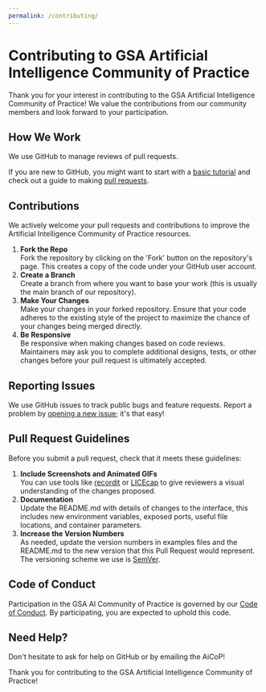 ```yaml
---
permalink: /contributing/
---
```

<h1>Contributing to GSA Artificial Intelligence Community of Practice</h1>

<p>Thank you for your interest in contributing to the GSA Artificial Intelligence Community of Practice! We value the contributions from our community members and look forward to your participation.</p>

<h2>How We Work</h2>

<p>We use GitHub to manage reviews of pull requests.</p>

<p>If you are new to GitHub, you might want to start with a <a href="https://docs.github.com/en/github/getting-started-with-github/git-and-github-learning-resources">basic tutorial</a> and check out a guide to making <a href="https://docs.github.com/en/github/collaborating-with-issues-and-pull-requests/about-pull-requests">pull requests</a>.</p>

<h2>Contributions</h2>

<p>We actively welcome your pull requests and contributions to improve the Artificial Intelligence Community of Practice resources.</p>

<ol>
  <li><strong>Fork the Repo</strong><br>
  Fork the repository by clicking on the 'Fork' button on the repository's page. This creates a copy of the code under your GitHub user account.</li>
  <li><strong>Create a Branch</strong><br>
  Create a branch from where you want to base your work (this is usually the main branch of our repository).</li>
  <li><strong>Make Your Changes</strong><br>
  Make your changes in your forked repository. Ensure that your code adheres to the existing style of the project to maximize the chance of your changes being merged directly.</li>
  <li><strong>Be Responsive</strong><br>
  Be responsive when making changes based on code reviews. Maintainers may ask you to complete additional designs, tests, or other changes before your pull request is ultimately accepted.</li>
</ol>

<h2>Reporting Issues</h2>

<p>We use GitHub issues to track public bugs and feature requests. Report a problem by <a href="https://github.com/GSA-AI-Community-of-Practice/Main/issues">opening a new issue</a>; it's that easy!</p>

<h2>Pull Request Guidelines</h2>

<p>Before you submit a pull request, check that it meets these guidelines:</p>

<ol>
  <li><strong>Include Screenshots and Animated GIFs</strong><br>
  You can use tools like <a href="http://recordit.co/">recordit</a> or <a href="http://www.cockos.com/licecap/">LICEcap</a> to give reviewers a visual understanding of the changes proposed.</li>
  <li><strong>Documentation</strong><br>
  Update the README.md with details of changes to the interface, this includes new environment variables, exposed ports, useful file locations, and container parameters.</li>
  <li><strong>Increase the Version Numbers</strong><br>
  As needed, update the version numbers in examples files and the README.md to the new version that this Pull Request would represent. The versioning scheme we use is <a href="http://semver.org/">SemVer</a>.</li>
</ol>

<h2>Code of Conduct</h2>

<p>Participation in the GSA AI Community of Practice is governed by our <a href="https://github.com/GSA-AI-Community-of-Practice/CodeofConduct">Code of Conduct</a>. By participating, you are expected to uphold this code.</p>

<h2>Need Help?</h2>

<p>Don't hesitate to ask for help on GitHub or by emailing the AiCoP!</p>

<p>Thank you for contributing to the GSA Artificial Intelligence Community of Practice!</p>
